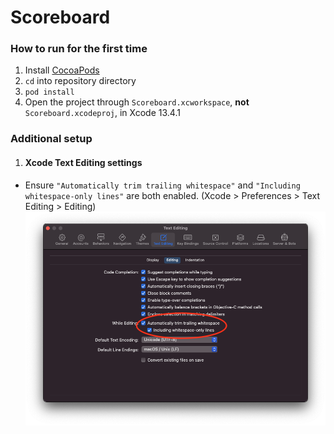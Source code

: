 # Scoreboard

### How to run for the first time
1. Install [CocoaPods](https://guides.cocoapods.org/using/getting-started.html)
2. `cd` into repository directory
3. `pod install`
4. Open the project through `Scoreboard.xcworkspace`, **not** `Scoreboard.xcodeproj`, in Xcode 13.4.1

### Additional setup
1. #### Xcode Text Editing settings
- Ensure `"Automatically trim trailing whitespace"` and `"Including whitespace-only lines"` are both enabled. (Xcode > Preferences > Text Editing > Editing)
![Xcode Text Editing settings](README%20Images/Text%20Editing%20Settings.png)
